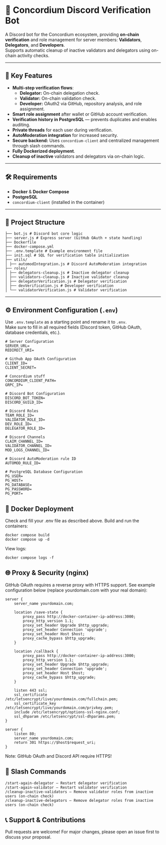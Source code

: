 # 🤖 Concordium Discord Verification Bot

A Discord bot for the Concordium ecosystem, providing **on-chain verification** and role management for server members: **Validators**, **Delegators**, and **Developers**.  
Supports automatic cleanup of inactive validators and delegators using on-chain activity checks.

---

## 🚀 Key Features

- **Multi-step verification flows**:
  - **Delegator:** On-chain delegation check.
  - **Validator:** On-chain validation check.
  - **Developer:** OAuth2 via GitHub, repository analysis, and role assignment.
- **Smart role assignment** after wallet or GitHub account verification.
- **Verification history in PostgreSQL** — prevents duplicates and enables auditing.
- **Private threads** for each user during verification.
- **AutoModeration integration** for increased security.
- **Secure backend:** Uses `concordium-client` and centralized management through slash commands.
- **Fully Dockerized deployment**.
- **Cleanup of inactive** validators and delegators via on-chain logic.

---

## 🛠 Requirements

- **Docker** & **Docker Compose**
- **PostgreSQL**
- `concordium-client` (installed in the container)

---

## 📁 Project Structure

```
├── bot.js # Discord bot core logic
├── server.js # Express server (GitHub OAuth + state handling)
├── Dockerfile
├── docker-compose.yml
├── .env.template # Example environment file
├── init.sql # SQL for verification table initialization
├── utils/
│ ├── automodIntegration.js # Discord AutoModeration integration
├── roles/
│ ├── delegators-cleanup.js # Inactive delegator cleanup
│ ├── validators-cleanup.js # Inactive validator cleanup
│ ├── delegatorVerification.js # Delegator verification
│ ├── devVerification.js # Developer verification
│ └── validatorVerification.js # Validator verification
```

---

## ⚙️ Environment Configuration (`.env`)

Use `.env.template` as a starting point and rename it to `.env`.  
Make sure to fill in all required fields (Discord token, GitHub OAuth, database credentials, etc.).

```
# Server Configuration
SERVER_URL=
REDIRECT_URI=

# Github App OAuth Configuration
CLIENT_ID=
CLIENT_SECRET=

# Concordium stuff
CONCORDIUM_CLIENT_PATH=
GRPC_IP=

# Discord Bot Configuration
DISCORD_BOT_TOKEN=
DISCORD_GUILD_ID=

# Discord Roles
TEAM_ROLE_ID=
VALIDATOR_ROLE_ID=
DEV_ROLE_ID=
DELEGATOR_ROLE_ID=

# Discord Channels
CLAIM_CHANNEL_ID=
VALIDATOR_CHANNEL_ID=
MOD_LOGS_CHANNEL_ID=

# Discord AutoModeration rule ID
AUTOMOD_RULE_ID=

# PostgreSQL Database Configuration
PG_USER=
PG_HOST=
PG_DATABASE=
PG_PASSWORD=
PG_PORT=
```

## 🐳 Docker Deployment

Check and fill your .env file as described above.
Build and run the containers:

```
docker compose build
docker compose up -d
```

View logs:
```
docker compose logs -f
```

## 🌐 Proxy & Security (nginx)

GitHub OAuth requires a reverse proxy with HTTPS support.
See example configuration below (replace yourdomain.com with your real domain):

```
server {
    server_name yourdomain.com;

    location /save-state {
        proxy_pass http://docker-container-ip-address:3000;
        proxy_http_version 1.1;
        proxy_set_header Upgrade $http_upgrade;
        proxy_set_header Connection 'upgrade';
        proxy_set_header Host $host;
        proxy_cache_bypass $http_upgrade;
    }

    location /callback {
        proxy_pass http://docker-container-ip-address:3000;
        proxy_http_version 1.1;
        proxy_set_header Upgrade $http_upgrade;
        proxy_set_header Connection 'upgrade';
        proxy_set_header Host $host;
        proxy_cache_bypass $http_upgrade;
    }

    listen 443 ssl;
    ssl_certificate /etc/letsencrypt/live/yourdomain.com/fullchain.pem;
    ssl_certificate_key /etc/letsencrypt/live/yourdomain.com/privkey.pem;
    include /etc/letsencrypt/options-ssl-nginx.conf;
    ssl_dhparam /etc/letsencrypt/ssl-dhparams.pem;
}

server {
    listen 80;
    server_name yourdomain.com;
    return 301 https://$host$request_uri;
}
```

Note:
GitHub OAuth and Discord API require HTTPS!

## 🧾 Slash Commands
```
/start-again-delegator — Restart delegator verification
/start-again-validator — Restart validator verification
/cleanup-inactive-validators — Remove validator roles from inactive users (on-chain check)
/cleanup-inactive-delegators — Remove delegator roles from inactive users (on-chain check)
```

## 📞 Support & Contributions

Pull requests are welcome!
For major changes, please open an issue first to discuss your proposal.
